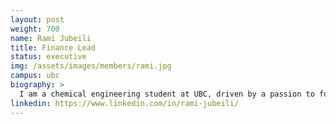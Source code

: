 ```yaml
---
layout: post
weight: 700
name: Rami Jubeili
title: Finance Lead
status: executive
img: /assets/images/members/rami.jpg
campus: ubc
biography: >
  I am a chemical engineering student at UBC, driven by a passion to form a sustainable relationship with the world. My interests lie in heterogeneous catalysis, zero GHG emission energy production, and the integration of machine learning in process industries. Currently, I am conducting research on the use of molten metal catalysts for economically feasible production of ultra-pure hydrogen. It is my pleasure to contribute to this community of passionate individuals who want to see change.
linkedin: https://www.linkedin.com/in/rami-jubeili/
---
```

